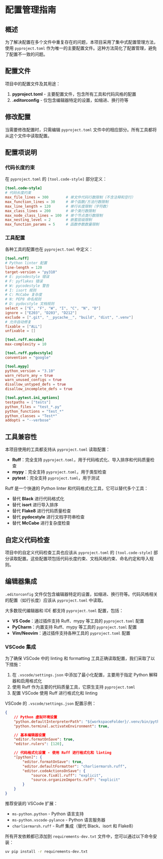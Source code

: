 # 配置管理指南

## 概述

为了解决配置在多个文件中重复存在的问题，本项目采用了集中式配置管理方法，使用 `pyproject.toml` 作为唯一的主要配置文件。这种方法简化了配置管理，避免了配置不一致的问题。

## 配置文件

项目中的配置文件及其用途：

1. **pyproject.toml** - 主要配置文件，包含所有工具和代码风格的配置
2. **.editorconfig** - 仅包含编辑器特定的设置，如缩进、换行符等

## 修改配置

当需要修改配置时，只需编辑 `pyproject.toml` 文件中的相应部分。所有工具都将从这个文件中读取配置。

## 配置项说明

### 代码长度约束

在 `pyproject.toml` 的 `[tool.code-style]` 部分定义：

```toml
[tool.code-style]
# 代码长度约束
max_file_lines = 300        # 单文件代码行数限制（不含注释和空行）
max_function_lines = 30     # 单个函数/方法行数限制
max_line_length = 120       # 单行长度限制（字符数）
max_class_lines = 200       # 单个类行数限制
max_node_class_lines = 100  # 单个节点类行数限制
max_nesting_level = 2       # 嵌套层级限制
max_function_params = 5     # 函数参数数量限制
```

### 工具配置

各种工具的配置也在 `pyproject.toml` 中定义：

```toml
[tool.ruff]
# Python linter 配置
line-length = 120
target-version = "py310"
# E: pycodestyle 错误
# F: pyflakes 错误
# W: pycodestyle 警告
# I: isort 规则
# C: McCabe 复杂度
# N: PEP8 命名规则
# D: pydocstyle 文档规则
select = ["E", "F", "W", "I", "C", "N", "D"]
ignore = ["E203", "D203", "D212"]
exclude = [".git", "__pycache__", "build", "dist", ".venv"]
# 允许自动修复
fixable = ["ALL"]
unfixable = []

[tool.ruff.mccabe]
max-complexity = 10

[tool.ruff.pydocstyle]
convention = "google"

[tool.mypy]
python_version = "3.10"
warn_return_any = true
warn_unused_configs = true
disallow_untyped_defs = true
disallow_incomplete_defs = true

[tool.pytest.ini_options]
testpaths = ["tests"]
python_files = "test_*.py"
python_functions = "test_*"
python_classes = "Test*"
addopts = "--verbose"
```

## 工具兼容性

本项目使用的工具都支持从 `pyproject.toml` 读取配置：

- **Ruff**：完全支持 `pyproject.toml`，用于代码格式化、导入排序和代码质量检查
- **mypy**：完全支持 `pyproject.toml`，用于类型检查
- **pytest**：完全支持 `pyproject.toml`，用于测试

Ruff 是一个快速的 Python linter 和代码格式化工具，它可以替代多个工具：
- 替代 **Black** 进行代码格式化
- 替代 **isort** 进行导入排序
- 替代 **Flake8** 进行代码质量检查
- 替代 **pydocstyle** 进行文档字符串检查
- 替代 **McCabe** 进行复杂度检查

## 自定义代码检查

项目中的自定义代码检查工具也应该从 `pyproject.toml` 的 `[tool.code-style]` 部分读取配置。这些配置项包括代码长度约束、文档风格约束、命名约定和导入规则。

## 编辑器集成

`.editorconfig` 文件仅包含编辑器特定的设置，如缩进、换行符等。代码风格相关的配置（如行长度）应该从 `pyproject.toml` 中读取。

大多数现代编辑器和 IDE 都支持 `pyproject.toml` 配置，包括：

- **VS Code**：通过插件支持 Ruff、mypy 等工具的 `pyproject.toml` 配置
- **PyCharm**：内置支持 Ruff、mypy 等工具的 `pyproject.toml` 配置
- **Vim/Neovim**：通过插件支持各种工具的 `pyproject.toml` 配置

### VSCode 集成

为了确保 VSCode 中的 linting 和 formatting 工具正确读取配置，我们采取了以下措施：

1. 在 `.vscode/settings.json` 中添加了最小化配置，主要用于指定 Python 解释器和启用格式化
2. 使用 Ruff 作为主要的代码质量工具，它原生支持 `pyproject.toml`
3. 配置 VSCode 使用 Ruff 进行格式化和 linting

VSCode 的 `.vscode/settings.json` 配置示例：

```json
{
    // Python 虚拟环境设置
    "python.defaultInterpreterPath": "${workspaceFolder}/.venv/bin/python",
    "python.terminal.activateEnvironment": true,

    // 基本编辑器设置
    "editor.formatOnSave": true,
    "editor.rulers": [120],

    // 代码格式化设置 - 使用 Ruff 进行格式化和 linting
    "[python]": {
        "editor.formatOnSave": true,
        "editor.defaultFormatter": "charliermarsh.ruff",
        "editor.codeActionsOnSave": {
            "source.fixAll.ruff": "explicit",
            "source.organizeImports.ruff": "explicit"
        }
    }
}
```

推荐安装的 VSCode 扩展：
- `ms-python.python` - Python 语言支持
- `ms-python.vscode-pylance` - Python 语言服务器
- `charliermarsh.ruff` - Ruff 集成（替代 Black、isort 和 Flake8）

所有开发依赖都已添加到 `requirements-dev.txt` 文件中，您可以通过以下命令安装：

```bash
uv pip install -r requirements-dev.txt
```
